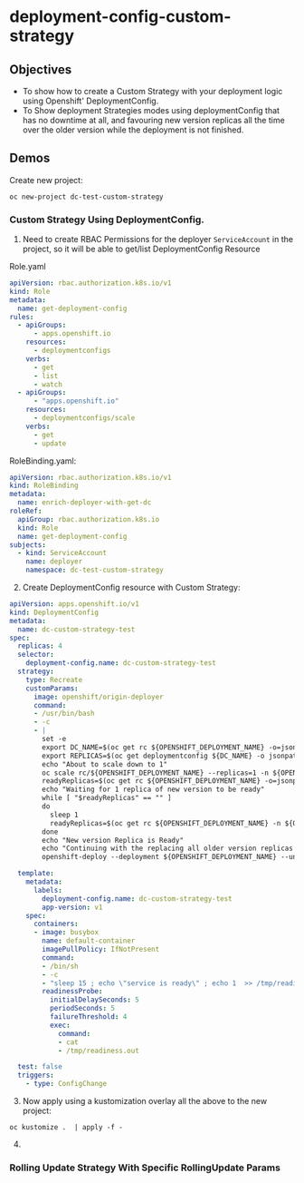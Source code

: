 # deployment-config-custom-strategy

## Objectives

- To show how to create a Custom Strategy with your deployment logic using Openshift' DeploymentConfig.
- To Show deployment Strategies modes using deploymentConfig that has no downtime at all, and favouring new version replicas all the time over the older version while the deployment is not finished.


## Demos

Create new project:
```shell
oc new-project dc-test-custom-strategy
```

### Custom Strategy Using DeploymentConfig.



1.  Need to create RBAC Permissions for the deployer `ServiceAccount` in the project, so it will be able to get/list DeploymentConfig Resource

Role.yaml
```yaml
apiVersion: rbac.authorization.k8s.io/v1
kind: Role
metadata:
  name: get-deployment-config
rules:
  - apiGroups:
      - apps.openshift.io
    resources:
      - deploymentconfigs
    verbs:
      - get
      - list
      - watch
  - apiGroups:
      - "apps.openshift.io"
    resources:
      - deploymentconfigs/scale
    verbs:
      - get
      - update
```

RoleBinding.yaml:
```yaml
apiVersion: rbac.authorization.k8s.io/v1
kind: RoleBinding
metadata:
  name: enrich-deployer-with-get-dc
roleRef:
  apiGroup: rbac.authorization.k8s.io
  kind: Role
  name: get-deployment-config
subjects:
  - kind: ServiceAccount
    name: deployer
    namespace: dc-test-custom-strategy
```

2. Create DeploymentConfig resource with Custom Strategy:
```yaml
apiVersion: apps.openshift.io/v1
kind: DeploymentConfig
metadata:
  name: dc-custom-strategy-test
spec:
  replicas: 4
  selector:
    deployment-config.name: dc-custom-strategy-test
  strategy:
    type: Recreate
    customParams:
      image: openshift/origin-deployer
      command:
      - /usr/bin/bash
      - -c
      - |
        set -e
        export DC_NAME=$(oc get rc ${OPENSHIFT_DEPLOYMENT_NAME} -o=jsonpath="{.metadata.ownerReferences[0].name}" -n ${OPENSHIFT_DEPLOYMENT_NAMESPACE})
        export REPLICAS=$(oc get deploymentconfig ${DC_NAME} -o jsonpath="{.spec.replicas}" -n ${OPENSHIFT_DEPLOYMENT_NAMESPACE})
        echo "About to scale down to 1"
        oc scale rc/${OPENSHIFT_DEPLOYMENT_NAME} --replicas=1 -n ${OPENSHIFT_DEPLOYMENT_NAMESPACE}
        readyReplicas=$(oc get rc ${OPENSHIFT_DEPLOYMENT_NAME} -o=jsonpath="{.status.readyReplicas}")
        echo "Waiting for 1 replica of new version to be ready"
        while [ "$readyReplicas" == "" ] 
        do
          sleep 1
          readyReplicas=$(oc get rc ${OPENSHIFT_DEPLOYMENT_NAME} -n ${OPENSHIFT_DEPLOYMENT_NAMESPACE} -o=jsonpath="{.status.readyReplicas}")
        done
        echo "New version Replica is Ready"
        echo "Continuing with the replacing all older version replicas with new ones at once!" 
        openshift-deploy --deployment ${OPENSHIFT_DEPLOYMENT_NAME} --until 100%

  template:
    metadata:
      labels:
        deployment-config.name: dc-custom-strategy-test
        app-version: v1
    spec:
      containers:
      - image: busybox
        name: default-container
        imagePullPolicy: IfNotPresent
        command:
        - /bin/sh
        - -c
        - "sleep 15 ; echo \"service is ready\" ; echo 1  >> /tmp/readiness.out ; sleep infinity"
        readinessProbe:
          initialDelaySeconds: 5
          periodSeconds: 5
          failureThreshold: 4
          exec:
            command:
            - cat
            - /tmp/readiness.out

  test: false
  triggers:
    - type: ConfigChange

```

3. Now apply using a kustomization overlay all the above to the new project:
```shell
oc kustomize .  | apply -f -
```

4. 

### Rolling Update Strategy With Specific RollingUpdate Params